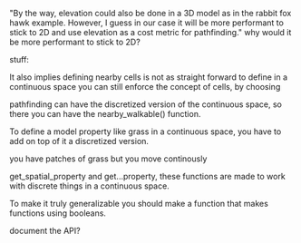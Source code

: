 "By the way, elevation could also be done in a 3D model as in the rabbit fox hawk example. However, I guess in our case it will be more performant to stick to 2D and use elevation as a cost metric for pathfinding." why would it be more performant to stick to 2D?


stuff: 

It also implies defining nearby cells is not as straight forward to define in a continuous space you can still enforce the concept of cells, by choosing

pathfinding can have the discretized version of the continuous space, so there you can have the nearby_walkable() function. 

To define a model property like grass in a continuous space, you have to add on top of it a discretized version. 

you have patches of grass but you move continously

get_spatial_property and get...property, these functions are made to work with discrete things in a continuous space. 

To make it truly generalizable you should make a function that makes functions using booleans. 


document the API?
